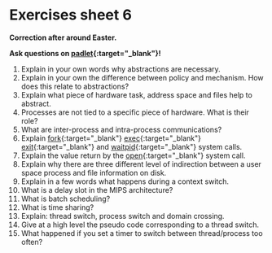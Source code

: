 # Exercises sheet 6

**Correction after around Easter.**

**Ask questions on [padlet](https://uob.padlet.org/sanjayrawat/2yrm4w4fh1osjzgt?utm_source=new_remake&utm_medium=email&utm_content=padlet_url&utm_campaign=remake){:target="_blank"}!**

1. Explain in your own words why abstractions are necessary.
2. Explain in your own the difference between policy and mechanism. How does this relate to abstractions?
3. Explain what piece of hardware task, address space and files help to abstract.
4. Processes are not tied to a specific piece of hardware. What is their role?
5. What are inter-process and intra-process communications?
6. Explain [fork](https://man7.org/linux/man-pages/man2/fork.2.html){:target="_blank"} [exec](https://man7.org/linux/man-pages/man3/exec.3.html){:target="_blank"} [exit](https://man7.org/linux/man-pages/man3/exit.3.html){:target="_blank"} and [waitpid](https://man7.org/linux/man-pages/man2/waitid.2.html){:target="_blank"} system calls.
7. Explain the value return by the [open](https://man7.org/linux/man-pages/man2/open.2.html){:target="_blank"} system call.
8. Explain why there are three different level of indirection between a user space process and file information on disk.
9. Explain in a few words what happens during a context switch.
10. What is a delay slot in the MIPS architecture?
11. What is batch scheduling?
12. What is time sharing?
13. Explain: thread switch, process switch and domain crossing.
14. Give at a high level the pseudo code corresponding to a thread switch.
15. What happened if you set a timer to switch between thread/process too often?
